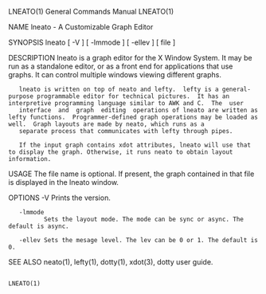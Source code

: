 LNEATO(1)                                                                                General Commands Manual                                                                                LNEATO(1)

NAME
       lneato - A Customizable Graph Editor

SYNOPSIS
       lneato [ -V ] [ -lmmode ] [ -ellev ] [ file ]

DESCRIPTION
       lneato  is  a  graph editor for the X Window System.  It may be run as a standalone editor, or as a front end for applications that use graphs.  It can control multiple windows viewing different
       graphs.

       lneato is written on top of neato and lefty.  lefty is a general-purpose programmable editor for technical pictures.  It has an interpretive programming language similar to AWK and C.  The  user
       interface  and  graph  editing  operations of lneato are written as lefty functions.  Programmer-defined graph operations may be loaded as well.  Graph layouts are made by neato, which runs as a
       separate process that communicates with lefty through pipes.

       If the input graph contains xdot attributes, lneato will use that to display the graph. Otherwise, it runs neato to obtain layout information.

USAGE
       The file name is optional. If present, the graph contained in that file is displayed in the lneato window.

OPTIONS
       -V     Prints the version.

       -lmmode
              Sets the layout mode. The mode can be sync or async. The default is async.

       -ellev Sets the mesage level. The lev can be 0 or 1. The default is 0.

SEE ALSO
       neato(1), lefty(1), dotty(1), xdot(3),
       dotty user guide.

                                                                                                                                                                                                LNEATO(1)
